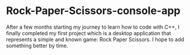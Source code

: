 # Rock-Paper-Scissors-console-app
After a few months starting my journey to learn how to code with C++, I finally completed my first project which is a desktop application that represents a simple and known game: Rock Paper Scissors. I hope to add something better by time.

